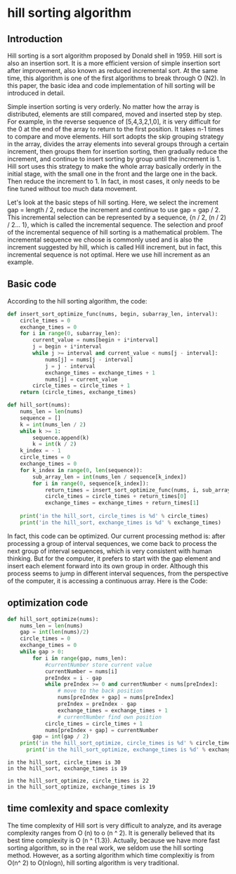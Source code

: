 # hill sorting algorithm
## Introduction
Hill sorting is a sort algorithm proposed by Donald shell in 1959. Hill sort is also an insertion sort. It is a more efficient version of simple insertion sort after improvement, also known as reduced incremental sort. At the same time, this algorithm is one of the first algorithms to break through O (N2). In this paper, the basic idea and code implementation of hill sorting will be introduced in detail.

Simple insertion sorting is very orderly. No matter how the array is distributed, elements are still compared, moved and inserted step by step. For example, in the reverse sequence of [5,4,3,2,1,0], it is very difficult for the 0 at the end of the array to return to the first position. It takes n-1 times to compare and move elements. Hill sort adopts the skip grouping strategy in the array, divides the array elements into several groups through a certain increment, then groups them for insertion sorting, then gradually reduce the increment, and continue to insert sorting by group until the increment is 1. Hill sort uses this strategy to make the whole array basically orderly in the initial stage, with the small one in the front and the large one in the back. Then reduce the increment to 1. In fact, in most cases, it only needs to be fine tuned without too much data movement.

Let's look at the basic steps of hill sorting. Here, we select the increment gap = length / 2, reduce the increment and continue to use gap = gap / 2. This incremental selection can be represented by a sequence, {n / 2, (n / 2) / 2... 1}, which is called the incremental sequence. The selection and proof of the incremental sequence of hill sorting is a mathematical problem. The incremental sequence we choose is commonly used and is also the increment suggested by hill, which is called Hill increment, but in fact, this incremental sequence is not optimal. Here we use hill increment as an example.

## Basic code 
According to the hill sorting algorithm, the code:
```python
def insert_sort_optimize_func(nums, begin, subarray_len, interval):  
	circle_times = 0  
	exchange_times = 0  
	for i in range(0, subarray_len):  
	    current_value = nums[begin + i*interval]  
	    j = begin + i*interval  
	    while j >= interval and current_value < nums[j - interval]:  
	        nums[j] = nums[j - interval]  
	        j = j - interval  
	        exchange_times = exchange_times + 1  
	        nums[j] = current_value  
	    circle_times = circle_times + 1  
	return (circle_times, exchange_times)

def hill_sort(nums):  
	nums_len = len(nums)  
	sequence = []  
	k = int(nums_len / 2)  
	while k >= 1:  
	    sequence.append(k)  
	    k = int(k / 2)  
	k_index = - 1  
	circle_times = 0  
	exchange_times = 0  
	for k_index in range(0, len(sequence)):  
	    sub_array_len = int(nums_len / sequence[k_index])  
	    for i in range(0, sequence[k_index]):  
	        return_times = insert_sort_optimize_func(nums, i, sub_array_len, sequence[k_index])  
	        circle_times = circle_times + return_times[0]  
	        exchange_times = exchange_times + return_times[1]  
	  
	print('in the hill_sort, circle_times is %d' % circle_times)  
	print('in the hill_sort, exchange_times is %d' % exchange_times)
```
In fact, this code can be optimized. Our current processing method is: after processing a group of interval sequences, we come back to process the next group of interval sequences, which is very consistent with human thinking. But for the computer, it prefers to start with the gap element and insert each element forward into its own group in order. Although this process seems to jump in different interval sequences, from the perspective of the computer, it is accessing a continuous array. Here is the Code:
## optimization code
```python
def hill_sort_optimize(nums):  
    nums_len = len(nums)  
    gap = int(len(nums)/2)  
    circle_times = 0  
    exchange_times = 0  
    while gap > 0:  
        for i in range(gap, nums_len):  
            #currentNumber store current value  
            currentNumber = nums[i]    
            preIndex = i - gap  
            while preIndex >= 0 and currentNumber < nums[preIndex]:  
                # move to the back position  
                nums[preIndex + gap] = nums[preIndex]  
                preIndex = preIndex - gap  
                exchange_times = exchange_times + 1  
                # currentNumber find own position
            circle_times = circle_times + 1  
            nums[preIndex + gap] = currentNumber  
        gap = int(gap / 2)  
    print('in the hill_sort_optimize, circle_times is %d' % circle_times)  
	  print('in the hill_sort_optimize, exchange_times is %d' % exchange_times)
```
```
in the hill_sort, circle_times is 30
in the hill_sort, exchange_times is 19

in the hill_sort_optimize, circle_times is 22
in the hill_sort_optimize, exchange_times is 19
```
## time comlexity and space comlexity
The time complexity of Hill sort is very difficult to analyze, and its average complexity ranges from O (n)  to o (n ^ 2). It is generally believed that its best time complexity is O (n ^ {1.3}).
Actually, because we have more fast sorting algorithm, so in the real work, we seldom use the hill sorting method. However, as a sorting algorithm which time complexitiy is from O(n^ 2) to O(nlogn), hill sorting algorithm is very traditional.
